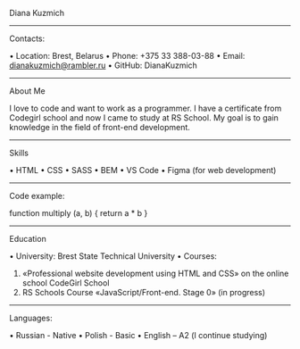 Diana Kuzmich
***

Contacts:

•	Location: Brest, Belarus
•	Phone: +375 33 388-03-88
•	Email: dianakuzmich@rambler.ru
•	GitHub: DianaKuzmich
___

About Me

I love to code and want to work as a programmer. I have a certificate from Codegirl school and now I came to study at RS School. My goal is to gain knowledge in the field of front-end development.
___
Skills

•	HTML
•	CSS
•	SASS
•	BEM
•	VS Code
•	Figma (for web development)
___

Code example:

function multiply (a, b) {
return a * b
}
___
Education

•	University: Brest State Technical University 
•	Courses:
1.	«Professional website development using HTML and CSS» on the online school CodeGirl School
2.	RS Schools Course «JavaScript/Front-end. Stage 0» (in progress)
___
Languages:

•	Russian - Native
•	Polish - Basic
•	English – А2 (I continue studying)
